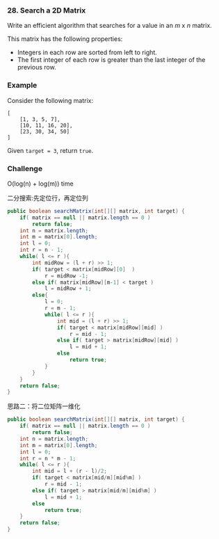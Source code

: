 ### 28. Search a 2D Matrix

Write an efficient algorithm that searches for a value in an *m* x *n* matrix.

This matrix has the following properties:

- Integers in each row are sorted from left to right.
- The first integer of each row is greater than the last integer of the previous row.

### Example

Consider the following matrix:

```
[
    [1, 3, 5, 7],
    [10, 11, 16, 20],
    [23, 30, 34, 50]
]
```

Given `target = 3`, return `true`.

### Challenge

O(log(n) + log(m)) time

二分搜索:先定位行，再定位列

```java
public boolean searchMatrix(int[][] matrix, int target) {
    if( matrix == null || matrix.length == 0 )
        return false;
    int n = matrix.length;
    int m = matrix[0].length;
    int l = 0;
    int r = n - 1;
    while( l <= r ){
        int midRow = (l + r) >> 1;
        if( target < matrix[midRow][0]  )
            r = midRow -1;
        else if( matrix[midRow][m-1] < target )
            l = midRow + 1;
        else{
            l = 0;
            r = m - 1;
            while( l <= r ){
                int mid = (l + r) >> 1;
                if( target < matrix[midRow][mid] )
                    r = mid - 1;
                else if( target > matrix[midRow][mid] )
                    l = mid + 1;
                else
                    return true;
            }
        }
    }
    return false;
}
```

思路二：将二位矩阵一维化

```java
public boolean searchMatrix(int[][] matrix, int target) {
    if( matrix == null || matrix.length == 0 )
        return false;
    int n = matrix.length;
    int m = matrix[0].length;
    int l = 0;
    int r = n * m - 1;
    while( l <= r ){
        int mid = l + (r - l)/2;
        if( target < matrix[mid/m][mid%m] )
            r = mid - 1;
        else if( target > matrix[mid/m][mid%m] )
            l = mid + 1;
        else
            return true;
    }
    return false;
}
```


